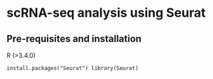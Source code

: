 # scRNA-seq analysis using Seurat 

## Pre-requisites and installation 
R (>3.4.0)

`install.packages("Seurat")
 library(Seurat)
`

